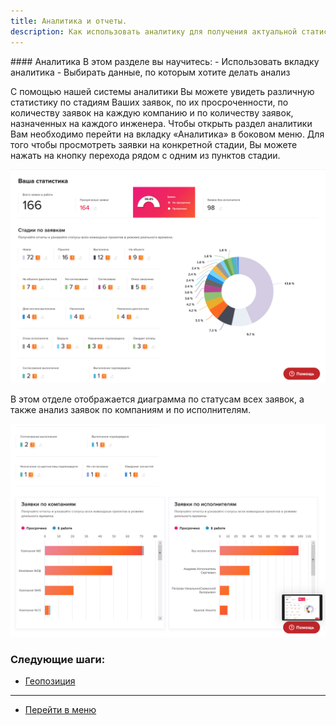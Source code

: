 ```yaml
---
title: Аналитика и отчеты.
description: Как использовать аналитику для получения актуальной статистики по заявкам и оборудованию в системе HubEx?
---
```


<!-- Yandex.Metrika counter -->
<script type="text/javascript" >
   (function(m,e,t,r,i,k,a){m[i]=m[i]||function(){(m[i].a=m[i].a||[]).push(arguments)};
   m[i].l=1*new Date();k=e.createElement(t),a=e.getElementsByTagName(t)[0],k.async=1,k.src=r,a.parentNode.insertBefore(k,a)})
   (window, document, "script", "https://mc.yandex.ru/metrika/tag.js", "ym");
   ym('{{ site.yandex_metric }}', "init", {
        id:'{{ site.yandex_metric }}',
        clickmap:true,
        trackLinks:true,
        accurateTrackBounce:true,
        webvisor:true
   });
</script>
<noscript><div><img src="https://mc.yandex.ru/watch/'{{ site.yandex_metric }}'" style="position:absolute; left:-9999px;" alt="" /></div></noscript>
<!-- /Yandex.Metrika counter -->
<link rel="stylesheet" type="text/css" href="/assets/css/styles.scss">
#### Аналитика
В этом разделе вы научитесь:
- Использовать вкладку аналитика
- Выбирать данные, по которым хотите делать анализ

С помощью нашей системы аналитики Вы можете увидеть различную статистику по стадиям Ваших заявок, по их просроченности, по количеству заявок на каждую компанию и по количеству заявок, назначенных на каждого инженера. Чтобы открыть раздел аналитики Вам необходимо перейти на вкладку «Аналитика» в боковом меню. Для того чтобы просмотреть заявки на конкретной стадии, Вы можете нажать на кнопку перехода рядом с одним из пунктов стадии.

![analyt1.png](/attachments/images/ru/Analytics/analyt1.png)

В этом отделе отображается диаграмма по статусам всех заявок, а также анализ заявок по компаниям и по исполнителям.

![analyt2.png](/attachments/images/ru/Analytics/analyt2.png)



### Следующие шаги:
- [Геопозиция](./GeoPosition.md)

___
- [Перейти в меню](http://wiki.hubex.ru)
